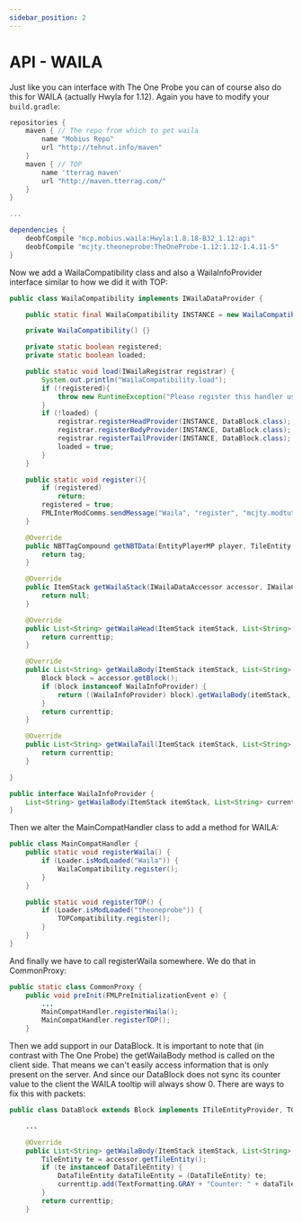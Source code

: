 ```yaml
---
sidebar_position: 2
---
```


# API - WAILA

Just like you can interface with The One Probe you can of course also do this for WAILA (actually Hwyla for 1.12).
Again you have to modify your `build.gradle`:

```gradle title="build.gradle"
repositories {
    maven { // The repo from which to get waila
        name "Mobius Repo"
        url "http://tehnut.info/maven"
    }
    maven { // TOP
        name 'tterrag maven'
        url "http://maven.tterrag.com/"
    }
}

...

dependencies {
    deobfCompile "mcp.mobius.waila:Hwyla:1.8.18-B32_1.12:api"
    deobfCompile "mcjty.theoneprobe:TheOneProbe-1.12:1.12-1.4.11-5"
}
```

Now we add a WailaCompatibility class and also a WailaInfoProvider interface similar to how we did it with TOP:

```java
public class WailaCompatibility implements IWailaDataProvider {

    public static final WailaCompatibility INSTANCE = new WailaCompatibility();

    private WailaCompatibility() {}

    private static boolean registered;
    private static boolean loaded;

    public static void load(IWailaRegistrar registrar) {
        System.out.println("WailaCompatibility.load");
        if (!registered){
            throw new RuntimeException("Please register this handler using the provided method.");
        }
        if (!loaded) {
            registrar.registerHeadProvider(INSTANCE, DataBlock.class);
            registrar.registerBodyProvider(INSTANCE, DataBlock.class);
            registrar.registerTailProvider(INSTANCE, DataBlock.class);
            loaded = true;
        }
    }

    public static void register(){
        if (registered)
            return;
        registered = true;
        FMLInterModComms.sendMessage("Waila", "register", "mcjty.modtut.compat.waila.WailaCompatibility.load");
    }

    @Override
    public NBTTagCompound getNBTData(EntityPlayerMP player, TileEntity te, NBTTagCompound tag, World world, BlockPos pos) {
        return tag;
    }

    @Override
    public ItemStack getWailaStack(IWailaDataAccessor accessor, IWailaConfigHandler config) {
        return null;
    }

    @Override
    public List<String> getWailaHead(ItemStack itemStack, List<String> currenttip, IWailaDataAccessor accessor, IWailaConfigHandler config) {
        return currenttip;
    }

    @Override
    public List<String> getWailaBody(ItemStack itemStack, List<String> currenttip, IWailaDataAccessor accessor, IWailaConfigHandler config) {
        Block block = accessor.getBlock();
        if (block instanceof WailaInfoProvider) {
            return ((WailaInfoProvider) block).getWailaBody(itemStack, currenttip, accessor, config);
        }
        return currenttip;
    }

    @Override
    public List<String> getWailaTail(ItemStack itemStack, List<String> currenttip, IWailaDataAccessor accessor, IWailaConfigHandler config) {
        return currenttip;
    }

}

public interface WailaInfoProvider {
    List<String> getWailaBody(ItemStack itemStack, List<String> currenttip, IWailaDataAccessor accessor, IWailaConfigHandler config);
}
```

Then we alter the MainCompatHandler class to add a method for WAILA:

```java
public class MainCompatHandler {
    public static void registerWaila() {
        if (Loader.isModLoaded("Waila")) {
            WailaCompatibility.register();
        }
    }

    public static void registerTOP() {
        if (Loader.isModLoaded("theoneprobe")) {
            TOPCompatibility.register();
        }
    }
}
```

And finally we have to call registerWaila somewhere.
We do that in CommonProxy:

```java title="CommonProxy.java"
public static class CommonProxy {
    public void preInit(FMLPreInitializationEvent e) {
        ...
        MainCompatHandler.registerWaila();
        MainCompatHandler.registerTOP();
    }
```

Then we add support in our DataBlock.
It is important to note that (in contrast with The One Probe) the getWailaBody method is called on the client side.
That means we can't easily access information that is only present on the server.
And since our DataBlock does not sync its counter value to the client the WAILA tooltip will always show 0.
There are ways to fix this with packets:

```java
public class DataBlock extends Block implements ITileEntityProvider, TOPInfoProvider, WailaInfoProvider {

    ...

    @Override
    public List<String> getWailaBody(ItemStack itemStack, List<String> currenttip, IWailaDataAccessor accessor, IWailaConfigHandler config) {
        TileEntity te = accessor.getTileEntity();
        if (te instanceof DataTileEntity) {
            DataTileEntity dataTileEntity = (DataTileEntity) te;
            currenttip.add(TextFormatting.GRAY + "Counter: " + dataTileEntity.getCounter());
        }
        return currenttip;
    }
```
